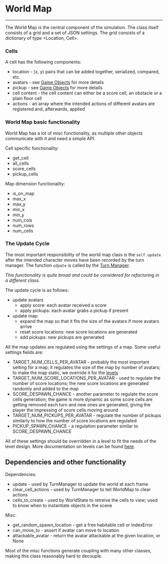 # World Map

---

The World Map is the central component of the simulation. The class itself consists of a grid and a set of JSON settings. The grid consists of a dictionary of type <Location, Cell>.

### Cells

A cell has the following components:
* location - (x, y) pairs that can be added together, serialized, compared, etc.
* avatars - see [Game Objects](game-objects) for more details
* pickup - see [Game Objects](game-objects) for more details
* cell content - the cell content can either be a score cell, an obstacle or a plain floor cell
* actions - an array where the intended actions of different avatars are registered and, afterwards, applied

### World Map basic functionality 

World Map has a lot of misc functionality, as multiple other objects communicate with it and need a simple API. 

Cell specific functionality:
* get_cell
* all_cells
* score_cells
* pickup_cells

Map dimension functionality:
* is_on_map
* max_x
* max_y
* min_x
* min_y
* num_cols
* num_rows
* num_cells

### The Update Cycle 

The most important responsibility of the world map class is the `self.update` after the intended character moves have been recorded by the turn manager. The function `udpate` is called by the [Turn Manager](turn-manager). 

_This functionality is quite broad and could be considered for refactoring in a different class._

The update cycle is as follows:
* update avatars
   * apply score: each avatar received a score
   * apply pickups: each avatar grabs a pickup if present
* update map:
   * expand the map so that it fits the size of the avatars if more avatars arrive
   * reset score locations: new score locations are generated
   * add pickups: new pickups are generated

All the map updates are regulated using the settings of a map. Some useful settings fields are:
* TARGET_NUM_CELLS_PER_AVATAR - probably the most important setting for a map; it regulates the size of the map by number of avatars; to make the map static, we override it for the [levels](Levels)
* TARGET_NUM_SCORE_LOCATIONS_PER_AVATAR - used to regulate the number of score locations; the new score locations are generated randomly and added to the map
* SCORE_DESPAWN_CHANCE - another parameter to regulate the score cells generation; the game is more dynamic as some score cells are getting removed each turn and new ones are generated, giving the player the impressing of score cells moving around
* TARGET_NUM_PICKUPS_PER_AVATAR - regulate the number of pickups similarly to how the number of score locations are regulated
* PICKUP_SPAWN_CHANCE - a regulation parameter similar to SCORE_DESPAWN_CHANCE

All of these settings should be overridden in a level to fit the needs of the level design. More documentation on levels can be found [here](levels). 

## Dependencies and other functionality

Dependencies:
* update - used by TurnManager to update the world at each frame
* clear_cell_actions - used by TurnManager to tell WorldMap to clear actions
* cells_to_create - used by WorldState to retreive the cells to view; used to know when to instantiate objects in the scene

Misc:   
* get_random_spawn_location - get a free habitable cell or IndexError
* can_move_to - assert if avatar can move to location
* attackable_avatar - return the avatar attackable at the given location, or None

Most of the misc functions generate coupling with many other classes, making this class reasonably hard to decouple. 
